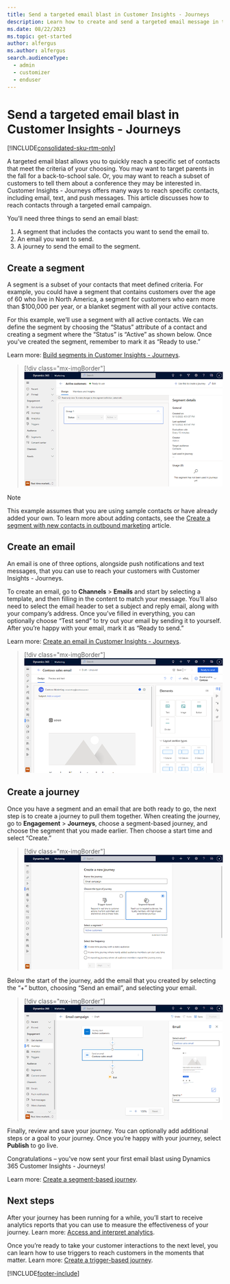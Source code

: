 ```yaml
---
title: Send a targeted email blast in Customer Insights - Journeys
description: Learn how to create and send a targeted email message in the Customer Insights - Journeys
ms.date: 08/22/2023
ms.topic: get-started
author: alfergus
ms.author: alfergus
search.audienceType: 
  - admin
  - customizer
  - enduser
---
```


# Send a targeted email blast in Customer Insights - Journeys

[!INCLUDE[consolidated-sku-rtm-only](../includes/consolidated-sku-rtm-only.md)]

A targeted email blast allows you to quickly reach a specific set of contacts that meet the criteria of your choosing. You may want to target parents in the fall for a back-to-school sale. Or, you may want to reach a subset of customers to tell them about a conference they may be interested in. Customer Insights - Journeys offers many ways to reach specific contacts, including email, text, and push messages. This article discusses how to reach contacts through a targeted email campaign.

You’ll need three things to send an email blast:

1. A segment that includes the contacts you want to send the email to.
1. An email you want to send.
1. A journey to send the email to the segment.

## Create a segment

A segment is a subset of your contacts that meet defined criteria. For example, you could have a segment that contains customers over the age of 60 who live in North America, a segment for customers who earn more than $100,000 per year, or a blanket segment with all your active contacts.

For this example, we’ll use a segment with all active contacts. We can define the segment by choosing the “Status” attribute of a contact and creating a segment where the “Status” is “Active” as shown below. Once you've created the segment, remember to mark it as “Ready to use.”

Learn more: [Build segments in Customer Insights - Journeys](real-time-marketing-build-segments.md).

> [!div class="mx-imgBorder"]
> ![Screenshot of a segment of active contacts.](media/real-time-marketing-email-start-segment.png "Screenshot of a segment of active contacts")

> [!NOTE]
> This example assumes that you are using sample contacts or have already added your own. To learn more about adding contacts, see the [Create a segment with new contacts in outbound marketing](create-segment.md) article.

## Create an email

An email is one of three options, alongside push notifications and text messages, that you can use to reach your customers with Customer Insights - Journeys.

To create an email, go to **Channels** > **Emails** and start by selecting a template, and then filling in the content to match your message. You’ll also need to select the email header to set a subject and reply email, along with your company’s address. Once you’ve filled in everything, you can optionally choose “Test send” to try out your email by sending it to yourself. After you’re happy with your email, mark it as “Ready to send.”

Learn more: [Create an email in Customer Insights - Journeys](real-time-marketing-email.md).

> [!div class="mx-imgBorder"]
> ![Screenshot of an email in Customer Insights - Journeys.](media/real-time-marketing-start-email.png "Screenshot of an email in Customer Insights - Journeys")

## Create a journey

Once you have a segment and an email that are both ready to go, the next step is to create a journey to pull them together. When creating the journey, go to **Engagement** > **Journeys**,  choose a segment-based journey, and choose the segment that you made earlier. Then choose a start time and select “Create.”

> [!div class="mx-imgBorder"]
> ![Creating a segment-based journey.](media/real-time-marketing-email-start-journey.png "Creating a segment-based journey")

Below the start of the journey, add the email that you created by selecting the “+” button, choosing “Send an email”, and selecting your email.

> [!div class="mx-imgBorder"]
> ![Add the email to the journey.](media/real-time-marketing-start-send-email.png "Add the email to the journey")

Finally, review and save your journey. You can optionally add additional steps or a goal to your journey. Once you’re happy with your journey, select **Publish** to go live.

Congratulations – you've now sent your first email blast using Dynamics 365 Customer Insights - Journeys!

Learn more: [Create a segment-based journey](real-time-marketing-segment-based-journey.md).

## Next steps

After your journey has been running for a while, you’ll start to receive analytics reports that you can use to measure the effectiveness of your journey. Learn more: [Access and interpret analytics](real-time-marketing-analytics.md).

Once you’re ready to take your customer interactions to the next level, you can learn how to use triggers to reach customers in the moments that matter. Learn more: [Create a trigger-based journey](real-time-marketing-trigger-based-journey.md).

[!INCLUDE[footer-include](../includes/footer-banner.md)]
